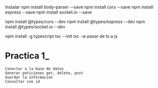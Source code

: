 Instalar
npm install body-parser --save
npm install cors --save
npm install express --save
npm install socket.io --save

npm install @types/cors --dev
npm install @types/express --dev
npm install @types/socket.io --dev


npm install -g typescript
tsc --init 
tsc -w pasar de ts a js

# Practica 1_
```
Conectar a la base de datos
Generar peticiones get, delete, post
Guardar la informacion 
Consultar con id
```



